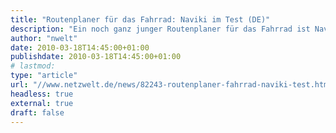 ```yaml
---
title: "Routenplaner für das Fahrrad: Naviki im Test (DE)"
description: "Ein noch ganz junger Routenplaner für das Fahrrad ist Naviki. Die Webseite wurde erst Ende Juni 2009 von der Fachhochschule Münster ins Leben gerufen."
author: "nwelt"
date: 2010-03-18T14:45:00+01:00
publishdate: 2010-03-18T14:45:00+01:00
# lastmod: 
type: "article"
url: "//www.netzwelt.de/news/82243-routenplaner-fahrrad-naviki-test.html"
headless: true
external: true
draft: false
---
```

